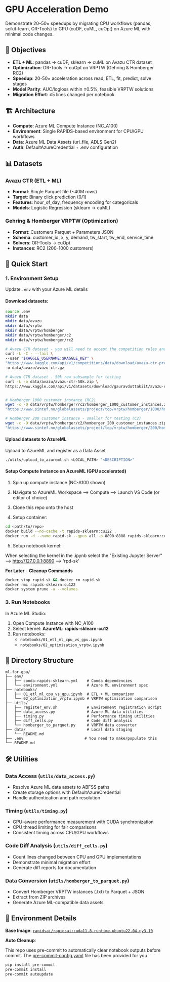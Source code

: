 # GPU Acceleration Demo

Demonstrate 20–50× speedups by migrating CPU workflows (pandas, scikit-learn, OR-Tools) to GPU (cuDF, cuML, cuOpt) on Azure ML with minimal code changes.

## 🎯 Objectives

- **ETL + ML**: pandas → cuDF, sklearn → cuML on Avazu CTR dataset
- **Optimization**: OR-Tools → cuOpt on VRPTW (Gehring & Homberger RC2)
- **Speedup**: 20-50× acceleration across read, ETL, fit, predict, solve stages
- **Model Parity**: AUC/logloss within ±0.5%, feasible VRPTW solutions
- **Migration Effort**: ≤5 lines changed per notebook

## 🏗️ Architecture

- **Compute**: Azure ML Compute Instance (NC_A100)
- **Environment**: Single RAPIDS-based environment for CPU/GPU workflows
- **Data**: Azure ML Data Assets (uri_file, ADLS Gen2)
- **Auth**: DefaultAzureCredential + .env configuration

## 📊 Datasets

### Avazu CTR (ETL + ML)
- **Format**: Single Parquet file (~40M rows)
- **Target**: Binary click prediction (0/1)
- **Features**: hour_of_day, frequency encoding for categoricals
- **Models**: Logistic Regression (sklearn → cuML)

### Gehring & Homberger VRPTW (Optimization)
- **Format**: Customers Parquet + Parameters JSON
- **Schema**: customer_id, x, y, demand, tw_start, tw_end, service_time
- **Solvers**: OR-Tools → cuOpt
- **Instances**: RC2 (200-1000 customers)

## 🚀 Quick Start

### 1. Environment Setup


Update `.env` with your Azure ML details

#### Download datasets:

```bash
source .env
mkdir data
mkdir data/avazu
mkdir data/vrptw
mkdir data/vrptw/homberger
mkdir data/vrptw/homberger/c2
mkdir data/vrptw/homberger/rc2

# Avazu CTR dataset - you will need to accept the competition rules and create a kaggle accoutn to access to full ~40M row dataset
curl -L -C - --fail \
--user "$KAGGLE_USERNAME:$KAGGLE_KEY" \
"https://www.kaggle.com/api/v1/competitions/data/download/avazu-ctr-prediction/train.gz" \
-o data/avazu/avazu-ctr.gz

# Avazu CTR dataset - 50k row subsample for testing
curl -L -o data/avazu/avazu-ctr-50k.zip \
https://www.kaggle.com/api/v1/datasets/download/gauravduttakiit/avazu-ctr-prediction-with-random-50k-rows


# Homberger 1000 customer instance (RC2)
wget -c -O data/vrptw/homberger/rc2/homberger_1000_customer_instances.zip \ 
"https://www.sintef.no/globalassets/project/top/vrptw/homberger/1000/homberger_1000_customer_instances.zip"

# Homberger 200 customer instance - smaller for testing (C2)
wget -c -O data/vrptw/homberger/c2/homberger_200_customer_instances.zip \
"https://www.sintef.no/globalassets/project/top/vrptw/homberger/200/homberger_200_customer_instances.zip"  
```

#### Upload datasets to AzureML
Upload to AzureML and register as a Data Asset
```bash
./utils/upload_to_azureml.sh <LOCAL_PATH> "<DESCRIPTION>"   
```

#### Setup Compute Instance on AzureML (GPU accelerated)

1. Spin up compute instance (NC-A100 shown)

2. Navigate to AzureML Workspace --> Compute --> Launch VS Code (or editor of choice)

3. Clone this repo onto the host

4. Setup container:

```bash
cd <path/to/repo>
docker build --no-cache -t rapids-sklearn:cu122 .
docker run -d --name rapid-sk --gpus all -p 8890:8888 rapids-sklearn:cu122
```

5. Setup notebook kernel:

When selecting the kernel in the .ipynb select the "Existing Jupyter Server" --> http://127.0.0.1:8890 --> 'rpd-sk'

__For Later__ - __Cleanup Commands__

```bash
docker stop rapid-sk && docker rm rapid-sk
docker rmi rapids-sklearn:cu122
docker system prune -a --volumes
```

### 3. Run Notebooks

In Azure ML Studio:

1. Open Compute Instance with NC_A100
2. Select kernel: **AzureML: rapids-sklearn-cu12**
3. Run notebooks:
   - `notebooks/01_etl_ml_cpu_vs_gpu.ipynb`
   - `notebooks/02_optimization_vrptw.ipynb`

## 📁 Directory Structure

```
ml-for-gpu/
├── env/
│   ├── conda-rapids-sklearn.yml    # Conda dependencies
│   └── environment.yml             # Azure ML environment spec
├── notebooks/
│   ├── 01_etl_ml_cpu_vs_gpu.ipynb  # ETL + ML comparison
│   └── 02_optimization_vrptw.ipynb # VRPTW optimization comparison
├── utils/
│   ├── register_env.sh             # Environment registration script
│   ├── data_access.py              # Azure ML data utilities
│   ├── timing.py                   # Performance timing utilities
│   ├── diff_cells.py               # Code diff analysis
│   └── homberger_to_parquet.py     # VRPTW data converter
├── data/                           # Local data staging
│   └── README.md
├── .env                           # You need to make/populate this
└── README.md
```

## 🛠️ Utilities

### Data Access (`utils/data_access.py`)
- Resolve Azure ML data assets to ABFSS paths
- Create storage options with DefaultAzureCredential
- Handle authentication and path resolution

### Timing (`utils/timing.py`)
- GPU-aware performance measurement with CUDA synchronization
- CPU thread limiting for fair comparisons
- Consistent timing across CPU/GPU workflows

### Code Diff Analysis (`utils/diff_cells.py`)
- Count lines changed between CPU and GPU implementations
- Demonstrate minimal migration effort
- Generate diff reports for documentation

### Data Conversion (`utils/homberger_to_parquet.py`)
- Convert Homberger VRPTW instances (.txt) to Parquet + JSON
- Extract from ZIP archives
- Generate Azure ML-compatible data assets

## 🔧 Environment Details

**Base Image**: [`rapidsai/rapidsai:cuda11.8-runtime-ubuntu22.04-py3.10`](https://hub.docker.com/layers/rapidsai/rapidsai/cuda11.8-runtime-ubuntu22.04-py3.10/images/sha256-60e3ae97db947a237e5de571a92a37437174f983dd1c31e3cfce2b0afb45d085)

**Auto Cleanup**:

This repo uses pre-commit to automatically clear notebook outputs before commit. The [pre-commit-config.yaml](./pre-commit-config.yaml) file has been provided for you

```bash
pip install pre-commit  
pre-commit install  
pre-commit autoupdate  
```


